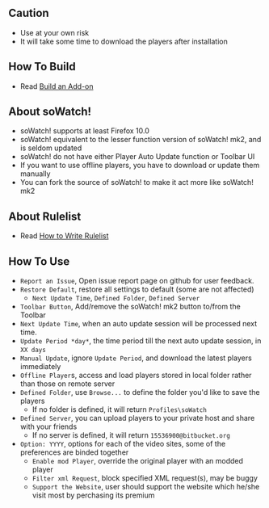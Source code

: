 ## Caution

- Use at your own risk
- It will take some time to download the players after installation

## How To Build

- Read [Build an Add-on](https://github.com/jc3213/Misc/blob/master/Manual/en-US/HowToBuild.md)

## About soWatch!

- soWatch! supports at least Firefox 10.0
- soWatch! equivalent to the lesser function version of soWatch! mk2, and is seldom updated
- soWatch! do not have either Player Auto Update function or Toolbar UI
- If you want to use offline players, you have to download or update them manually
- You can fork the source of soWatch! to make it act more like soWatch! mk2

## About Rulelist

- Read [How to Write Rulelist](https://github.com/jc3213/Misc/blob/master/Manual/en-US/soWatch-mk2.rulelist.md)

## How To Use

- `Report an Issue`,  Open issue report page on github for user feedback.
- `Restore Default`, restore all settings to default (some are not affected)
  - `Next Update Time`, `Defined Folder`, `Defined Server`
- `Toolbar Button`, Add/remove the soWatch! mk2 button to/from the Toolbar
- `Next Update Time`, when an auto update session will be processed next time.
- `Update Period *day*`, the time period till the next auto update session, in `XX days`
- `Manual Update`, ignore `Update Period`, and download the latest players immediately
- `Offline Player`s, access and load players stored in local folder rather than those on remote server
- `Defined Folder`,  use `Browse...` to define the folder you'd like to save the players
  - If no folder is defined, it will return `Profiles\soWatch`
- `Defined Server`, you can upload players to your private host and share with your friends
  - If no server is defined, it will return `15536900@bitbucket.org`
- `Option: YYYY`, options for each of the video sites, some of the preferences are binded together
  - `Enable mod Player`, override the original player with an modded player
  - `Filter xml Request`, block specified XML request(s), may be buggy
  - `Support the Website`, user should support the website which he/she visit most by perchasing its premium
